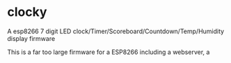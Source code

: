 # clocky
A esp8266 7 digit LED clock/Timer/Scoreboard/Countdown/Temp/Humidity display firmware

This is a far too large firmware for a ESP8266 including a webserver, a 

